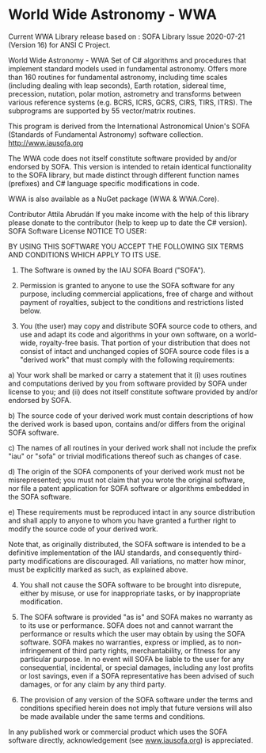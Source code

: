 # World Wide Astronomy - WWA
Current WWA Library release based on : SOFA Library Issue 2020-07-21 (Version 16) for ANSI C Project.

World Wide Astronomy - WWA
Set of C# algorithms and procedures that implement standard models used in fundamental astronomy.
Offers more than 160 routines for fundamental astronomy, including time scales (including dealing with leap seconds), Earth rotation, sidereal time, precession, nutation, polar motion, astrometry and transforms between various reference systems (e.g. BCRS, ICRS, GCRS, CIRS, TIRS, ITRS). The subprograms are supported by 55 vector/matrix routines.

This program is derived from the International Astronomical Union's
SOFA (Standards of Fundamental Astronomy) software collection.
http://www.iausofa.org

The WWA code does not itself constitute software provided by and/or endorsed by SOFA.
This version is intended to retain identical functionality to the SOFA library, but
made distinct through different function names (prefixes) and C# language specific
modifications in code.

WWA is also available as a NuGet package (WWA & WWA.Core).

Contributor
Attila Abrudán
If you make income with the help of this library please donate to the contributor (help to keep up to date the C# version).
SOFA Software License
NOTICE TO USER:

BY USING THIS SOFTWARE YOU ACCEPT THE FOLLOWING SIX TERMS AND
CONDITIONS WHICH APPLY TO ITS USE.

1. The Software is owned by the IAU SOFA Board ("SOFA").

2. Permission is granted to anyone to use the SOFA software for any
purpose, including commercial applications, free of charge and
without payment of royalties, subject to the conditions and
restrictions listed below.

3. You (the user) may copy and distribute SOFA source code to others,
and use and adapt its code and algorithms in your own software,
on a world-wide, royalty-free basis. That portion of your
distribution that does not consist of intact and unchanged copies
of SOFA source code files is a "derived work" that must comply
with the following requirements:

a) Your work shall be marked or carry a statement that it
(i) uses routines and computations derived by you from
software provided by SOFA under license to you; and
(ii) does not itself constitute software provided by and/or
endorsed by SOFA.

b) The source code of your derived work must contain descriptions
of how the derived work is based upon, contains and/or differs
from the original SOFA software.

c) The names of all routines in your derived work shall not
include the prefix "iau" or "sofa" or trivial modifications
thereof such as changes of case.

d) The origin of the SOFA components of your derived work must
not be misrepresented; you must not claim that you wrote the
original software, nor file a patent application for SOFA
software or algorithms embedded in the SOFA software.

e) These requirements must be reproduced intact in any source
distribution and shall apply to anyone to whom you have
granted a further right to modify the source code of your
derived work.

Note that, as originally distributed, the SOFA software is
intended to be a definitive implementation of the IAU standards,
and consequently third-party modifications are discouraged. All
variations, no matter how minor, must be explicitly marked as
such, as explained above.

4. You shall not cause the SOFA software to be brought into
disrepute, either by misuse, or use for inappropriate tasks, or
by inappropriate modification.

5. The SOFA software is provided "as is" and SOFA makes no warranty
as to its use or performance. SOFA does not and cannot warrant
the performance or results which the user may obtain by using the
SOFA software. SOFA makes no warranties, express or implied, as
to non-infringement of third party rights, merchantability, or
fitness for any particular purpose. In no event will SOFA be
liable to the user for any consequential, incidental, or special
damages, including any lost profits or lost savings, even if a
SOFA representative has been advised of such damages, or for any
claim by any third party.

6. The provision of any version of the SOFA software under the terms
and conditions specified herein does not imply that future
versions will also be made available under the same terms and
conditions.

In any published work or commercial product which uses the SOFA
software directly, acknowledgement (see www.iausofa.org) is
appreciated.
